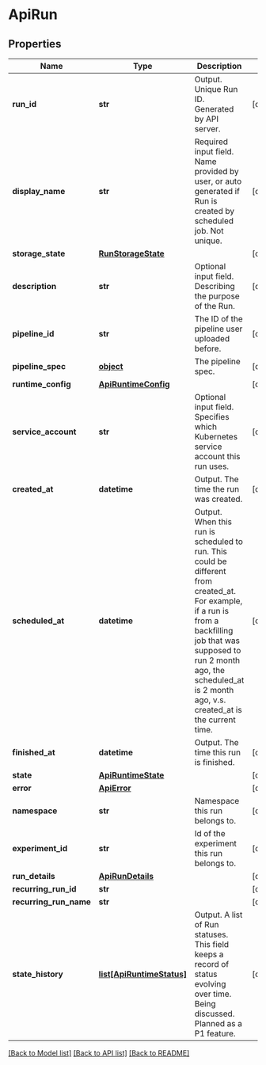 # ApiRun

## Properties
Name | Type | Description | Notes
------------ | ------------- | ------------- | -------------
**run_id** | **str** | Output. Unique Run ID. Generated by API server. | [optional] 
**display_name** | **str** | Required input field. Name provided by user, or auto generated if Run is created by scheduled job. Not unique. | [optional] 
**storage_state** | [**RunStorageState**](RunStorageState.md) |  | [optional] 
**description** | **str** | Optional input field. Describing the purpose of the Run. | [optional] 
**pipeline_id** | **str** | The ID of the pipeline user uploaded before. | [optional] 
**pipeline_spec** | [**object**](.md) | The pipeline spec. | [optional] 
**runtime_config** | [**ApiRuntimeConfig**](ApiRuntimeConfig.md) |  | [optional] 
**service_account** | **str** | Optional input field. Specifies which Kubernetes service account this run uses. | [optional] 
**created_at** | **datetime** | Output. The time the run was created. | [optional] 
**scheduled_at** | **datetime** | Output. When this run is scheduled to run. This could be different from created_at. For example, if a run is from a backfilling job that was supposed to run 2 month ago, the scheduled_at is 2 month ago, v.s. created_at is the current time. | [optional] 
**finished_at** | **datetime** | Output. The time this run is finished. | [optional] 
**state** | [**ApiRuntimeState**](ApiRuntimeState.md) |  | [optional] 
**error** | [**ApiError**](ApiError.md) |  | [optional] 
**namespace** | **str** | Namespace this run belongs to. | [optional] 
**experiment_id** | **str** | Id of the experiment this run belongs to. | [optional] 
**run_details** | [**ApiRunDetails**](ApiRunDetails.md) |  | [optional] 
**recurring_run_id** | **str** |  | [optional] 
**recurring_run_name** | **str** |  | [optional] 
**state_history** | [**list[ApiRuntimeStatus]**](ApiRuntimeStatus.md) | Output. A list of Run statuses. This field keeps a record of status evolving over time. Being discussed. Planned as a P1 feature. | [optional] 

[[Back to Model list]](../README.md#documentation-for-models) [[Back to API list]](../README.md#documentation-for-api-endpoints) [[Back to README]](../README.md)


